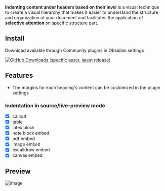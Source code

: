 **Indenting content under headers based on their level** is a visual technique to create a visual hierarchy that makes it easier to understand the structure and organization of your document and facilitates the application of **selective attention** on specific structure part. 

## Install

Download available through Community plugins in Obsidian settings

<a href="https://obsidian.md/plugins?id=heading-level-indent"><img src="https://img.shields.io/badge/dynamic/json?query=%24%5B%22heading-level-indent%22%5D.downloads&amp;url=https%3A%2F%2Fraw.githubusercontent.com%2Fobsidianmd%2Fobsidian-releases%2Fmaster%2Fcommunity-plugin-stats.json&amp;label=Downloads:&amp;logo=obsidian&amp;color=8c79de&amp;logoColor=8c79de" alt="GitHub Downloads (specific asset, latest release)"></a>

## Features

- The margins for each heading's content can be customized in the plugin settings

### Indentation in source/live-preview mode

- [x] callout
- [x] table
- [x] latex block
- [x] note block embed
- [x] pdf embed
- [x] image embed
- [x] excalidraw embed
- [x] canvas embed

## Preview

![image](https://github.com/svonjoi/obsidian-heading-level-indent/assets/58810368/bb4dcf60-edff-4c3a-9c24-a06986b888d9)
